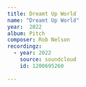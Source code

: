```yaml
---
title: Dreamt Up World
name: "Dreamt Up World"
year:  2022
album: Pitch
composer: Rob Nelson
recordingz:
  - year: 2022
    source: soundcloud
    id: 1200695260 
 
---
```




